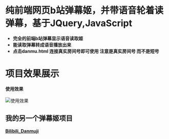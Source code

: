 
# 纯前端网页b站弹幕姬，并带语音轮着读弹幕，基于JQuery,JavaScript

- **完全的前端b站弹幕显示语音读取姬**<br/>
- **能读取弹幕转成语音播放出来**<br/>
- **点击danmu.html 连接真实房间号即可使用 注意是真实房间号 而不是短号**<br/>

# 项目效果展示

**使用效果**<br/><br/>
![使用效果](https://images.acproject.xyz/chat_view.gif "使用效果")


## **我的另一个弹幕姬项目**
**[Bilibili_Danmuji](https://github.com/BanqiJane/Bilibili_Danmuji "Bilibili_Danmuji")**